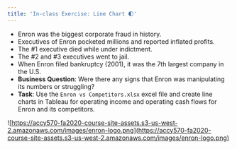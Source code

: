 ```yaml
---
title: 'In-class Exercise: Line Chart 🌓'
---
```


- Enron was the biggest corporate fraud in history.
- Executives of Enron pocketed millions and reported inflated profits.
- The #1 executive died while under indictment.
- The #2 and #3 executives went to jail.
- When Enron filed bankruptcy (2001), it was the 7th largest company in the U.S.
- **Business Question**: Were there any signs that Enron was manipulating its numbers or struggling?
- **Task**: Use the `Enron vs Competitors.xlsx` excel file and create line charts in Tableau for operating income and operating cash flows for Enron and its competitors.

![https://accy570-fa2020-course-site-assets.s3-us-west-2.amazonaws.com/images/enron-logo.png](https://accy570-fa2020-course-site-assets.s3-us-west-2.amazonaws.com/images/enron-logo.png)
